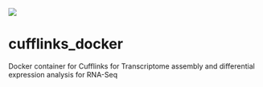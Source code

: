 [![](https://images.microbadger.com/badges/image/fomightez/rnaseqcufflinks.svg)](https://microbadger.com/images/fomightez/rnaseqcufflinks "Get your own image badge on microbadger.com")

# cufflinks_docker
Docker container for Cufflinks for Transcriptome assembly and differential expression analysis for RNA-Seq
